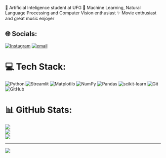 

🧠 Artificial Inteligence student at UFG
🔭 Machine Learning, Natural Language Processing and Computer Vision enthusiast
✨ Movie enthusiast and great music enjoyer



## 🌐 Socials:
[![Instagram](https://img.shields.io/badge/Instagram-%23E4405F.svg?logo=Instagram&logoColor=white)](https://instagram.com/antoniohqvl) [![email](https://img.shields.io/badge/Email-D14836?logo=gmail&logoColor=white)](mailto:villar_antonio@discente.ufg.br) 

# 💻 Tech Stack:
![Python](https://img.shields.io/badge/python-3670A0?style=flat&logo=python&logoColor=ffdd54) ![Streamlit](https://img.shields.io/badge/Streamlit-%23FE4B4B.svg?style=flat&logo=streamlit&logoColor=white) ![Matplotlib](https://img.shields.io/badge/Matplotlib-%23ffffff.svg?style=flat&logo=Matplotlib&logoColor=black) ![NumPy](https://img.shields.io/badge/numpy-%23013243.svg?style=flat&logo=numpy&logoColor=white) ![Pandas](https://img.shields.io/badge/pandas-%23150458.svg?style=flat&logo=pandas&logoColor=white) ![scikit-learn](https://img.shields.io/badge/scikit--learn-%23F7931E.svg?style=flat&logo=scikit-learn&logoColor=white) ![Git](https://img.shields.io/badge/git-%23F05033.svg?style=flat&logo=git&logoColor=white) ![GitHub](https://img.shields.io/badge/github-%23121011.svg?style=flat&logo=github&logoColor=white)
# 📊 GitHub Stats:
![](https://github-readme-stats.vercel.app/api?username=villarantonio&theme=transparent&hide_border=false&include_all_commits=true&count_private=true)<br/>
![](https://nirzak-streak-stats.vercel.app/?user=villarantonio&theme=transparent&hide_border=false)<br/>
![](https://github-readme-stats.vercel.app/api/top-langs/?username=villarantonio&theme=transparent&hide_border=false&include_all_commits=true&count_private=true&layout=compact)

---
[![](https://visitcount.itsvg.in/api?id=villarantonio&icon=0&color=0)](https://visitcount.itsvg.in)

<!-- Proudly created with GPRM ( https://gprm.itsvg.in ) -->
